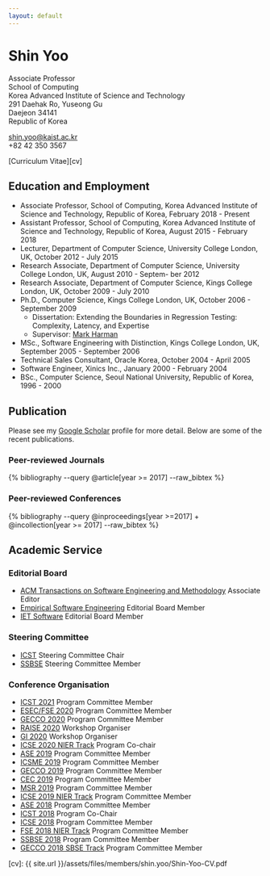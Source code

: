 ```yaml
---
layout: default
---
```


# Shin Yoo

Associate Professor<br/>
School of Computing<br/>
Korea Advanced Institute of Science and Technology<br/>
291 Daehak Ro, Yuseong Gu<br/>
Daejeon 34141<br/>
Republic of Korea<br/>

[shin.yoo@kaist.ac.kr][email]<br/>
+82 42 350 3567

[Curriculum Vitae][cv]

## Education and Employment

- Associate Professor, School of Computing, Korea Advanced Institute of Science and Technology, Republic of Korea, February 2018 - Present
- Assistant Professor, School of Computing, Korea Advanced Institute of Science and Technology, Republic of Korea, August 2015 - February 2018
- Lecturer, Department of Computer Science, University College London, UK, October 2012 - July 2015
- Research Associate, Department of Computer Science, University College London, UK, August 2010 - Septem- ber 2012
- Research Associate, Department of Computer Science, Kings College London, UK, October 2009 - July 2010
- Ph.D., Computer Science, Kings College London, UK, October 2006 - September 2009
	- Dissertation: Extending the Boundaries in Regression Testing: Complexity, Latency, and Expertise
	- Supervisor: [Mark Harman][mark]
- MSc., Software Engineering with Distinction, Kings College London, UK, September 2005 - September 2006
- Technical Sales Consultant, Oracle Korea, October 2004 - April 2005
- Software Engineer, Xinics Inc., January 2000 - February 2004
- BSc., Computer Science, Seoul National University, Republic of Korea, 1996 - 2000

## Publication

Please see my [Google Scholar][gs] profile for more detail. Below are some of the recent publications.

### Peer-reviewed Journals

{% bibliography  --query @article[year >= 2017] --raw_bibtex %}

### Peer-reviewed Conferences

{% bibliography  --query @inproceedings[year >=2017] + @incollection[year >= 2017] --raw_bibtex %}

## Academic Service

### Editorial Board
- [ACM Transactions on Software Engineering and Methodology](https://tosem.acm.org) Associate Editor
- [Empirical Software Engineering](https://link.springer.com/journal/10664) Editorial Board Member
- [IET Software](http://digital-library.theiet.org/content/journals/iet-sen) Editorial Board Member


### Steering Committee
- [ICST](https://cs.gmu.edu/icst/) Steering Committee Chair
- [SSBSE](http://ssbse.org) Steering Committee Member

### Conference Organisation
- [ICST 2021](https://icst2021.icmc.usp.br) Program Committee Member
- [ESEC/FSE 2020](https://2020.esec-fse.org) Program Committee Member
- [GECCO 2020](https://gecco-2020.sigevo.org/index.html/HomePage) Program Committee Member
- [RAISE 2020](https://icse-raise.gitlab.io/2020/) Workshop Organiser
- [GI 2020](http://geneticimprovementofsoftware.com/gi2020icse.html) Workshop Organiser
- [ICSE 2020 NIER Track](https://conf.researchr.org/track/icse-2020/icse-2020-New-Ideas-and-Emerging-Results) Program Co-chair
- [ASE 2019](https://2019.ase-conferences.org) Program Committee Member
- [ICSME 2019](https://icsme2019.github.io) Program Committee Member
- [GECCO 2019](http://gecco-2019.sigevo.org) Program Committee Member
- [CEC 2019](http://cec2019.org) Program Committee Member
- [MSR 2019](https://conf.researchr.org/home/msr-2019) Program Committee Member
- [ICSE 2019 NIER Track](https://conf.researchr.org/home/icse-2019) Program Committee Member
- [ASE 2018](http://www.ase2018.com) Program Committee Member
- [ICST 2018](http://www.es.mdh.se/icst2018/) Program Co-Chair
- [ICSE 2018](https://www.icse2018.org) Program Committee Member
- [FSE 2018 NIER Track](https://2018.fseconference.org/track/fse-2018-NIER) Program Committee Member
- [SSBSE 2018](http://ssbse18.irisa.fr) Program Committee Member
- [GECCO 2018 SBSE Track](http://gecco-2018.sigevo.org/index.html/Program+Tracks#id_SBSE%20-%20Search-Based%20Software%20Engineering) Program Committee Member

<!-- ## Projects

### Ongoing

- Improving Accuracy of Fault Localisation using Code Change History and User Behaviour Observation, NRF2016011042, PI
- Automated Test Data Generation Using Metaheuristics, Suresoft Tech, PI
- AI-based Network Intrusion Detection System, National Security Research Centre, PI
- Learning to classify false positive static analysis alerts, Samsung Electronics, PI

### Past Projects

- KAIST URP: Feasibiltiy of Secure Test Suite Optimisation using Homomorphic Encryption, 2016 Summer/Autumn, Supervisor (with Bivan Alzacky Harmanto)
- KAIST URP: Symbolic Regression and General Program Synthesis using Monte Carlo Tree Search, 2016 Winter/Spring, Supervisor (with Junsuk Lim)
- SEBASE Project: [EPSRC EP/D050618/1][epsrc_sebase] 2006-2011, Graduate Student and Postdoctoral Researcher
- SCARTO Project: Google Research Award 2011, Principal Researcher
- MORETest Project: Google Research Award 2010, Principal Researcher -->

[email]: mailto:shin.yoo@kaist.ac.kr
[mark]: http://www0.cs.ucl.ac.uk/staff/M.Harman/
[epsrc_sebase]: http://gow.epsrc.ac.uk/NGBOViewGrant.aspx?GrantRef=EP/D050618/1
[gs]: https://scholar.google.co.kr/citations?user=W9ymXf4AAAAJ&hl=en
[cv]: {{ site.url }}/assets/files/members/shin.yoo/Shin-Yoo-CV.pdf
